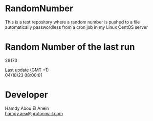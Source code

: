 # RandomNumber    
This is a test repository where a random number is pushed to a file automatically passwordless from a cron job in my Linux CentOS server    
# Random Number of the last run   
26173
      
Last update (GMT +1)    
04/10/23 08:00:01
# Developer    
Hamdy Abou El Anein   
hamdy.aea@protonmail.com
